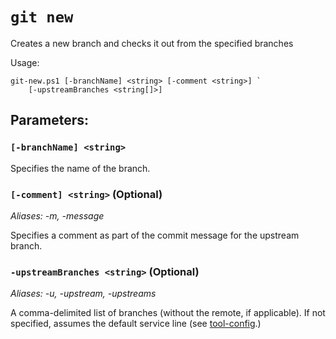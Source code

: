 # `git new`

Creates a new branch and checks it out from the specified branches

Usage:

    git-new.ps1 [-branchName] <string> [-comment <string>] `
        [-upstreamBranches <string[]>]

## Parameters:

### `[-branchName] <string>`

Specifies the name of the branch.

### `[-comment] <string>` (Optional)

_Aliases: -m, -message_

Specifies a comment as part of the commit message for the upstream branch.

### `-upstreamBranches <string>` (Optional)

_Aliases: -u, -upstream, -upstreams_

A comma-delimited list of branches (without the remote, if applicable). If not specified, assumes the default service line (see [tool-config](./tool-config.md).)
